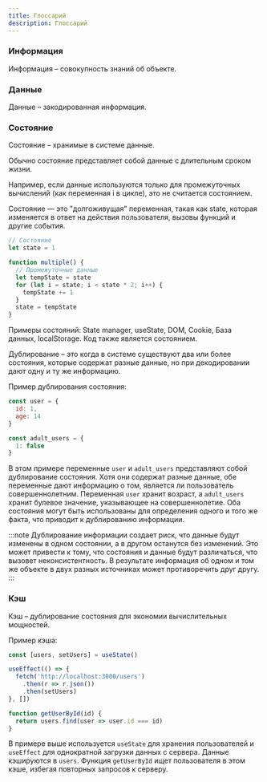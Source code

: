 ```yaml
---
title: Глоссарий
description: Глоссарий
---
```


### Информация
Информация – совокупность знаний об объекте.

### Данные
Данные – закодированная информация.

### Состояние
Состояние – хранимые в системе данные.

Обычно состояние представляет собой данные с длительным сроком жизни.

Например, если данные используются только для промежуточных вычислений (как переменная i в цикле), это не считается состоянием.

Состояние — это "долгоживущая" переменная, такая как state, которая изменяется в ответ на действия пользователя, вызовы функций и другие события.

```javascript
// Состояние
let state = 1

function multiple() {
  // Промежуточные данные
  let tempState = state
  for (let i = state; i < state * 2; i++) {
    tempState += 1
  }
  state = tempState
}
```
Примеры состояний: State manager, useState, DOM, Cookie, База данных, localStorage. Код также является состоянием.

Дублирование – это когда в системе существуют два или более состояния, которые содержат разные данные, но при декодировании дают одну и ту же информацию.

Пример дублирования состояния:

```javascript
const user = {
  id: 1,
  age: 14
}

const adult_users = {
  1: false
}
```

В этом примере переменные `user` и `adult_users` представляют собой дублирование состояния. Хотя они содержат разные данные, обе переменные дают информацию о том, является ли пользователь совершеннолетним. Переменная `user` хранит возраст, а `adult_users` хранит булевое значение, указывающее на совершеннолетие. Оба состояния могут быть использованы для определения одного и того же факта, что приводит к дублированию информации.

:::note
Дублирование информации создает риск, что данные будут изменены в одном состоянии, а в другом останутся без изменений. Это может привести к тому, что состояния и данные будут различаться, что вызовет неконсистентность. В результате информация об одном и том же объекте в двух разных источниках может противоречить друг другу.
:::

### Кэш
Кэш – дублирование состояния для экономии вычислительных мощностей.

Пример кэша:

```javascript
const [users, setUsers] = useState()

useEffect(() => {
  fetch('http://localhost:3000/users')
    .then(r => r.json())
    .then(setUsers)
}, [])

function getUserById(id) {
  return users.find(user => user.id === id)
}
```

В примере выше используется `useState` для хранения пользователей и `useEffect` для однократной загрузки данных с сервера. Данные кэшируются в `users`. Функция `getUserById` ищет пользователя в этом кэше, избегая повторных запросов к серверу.
